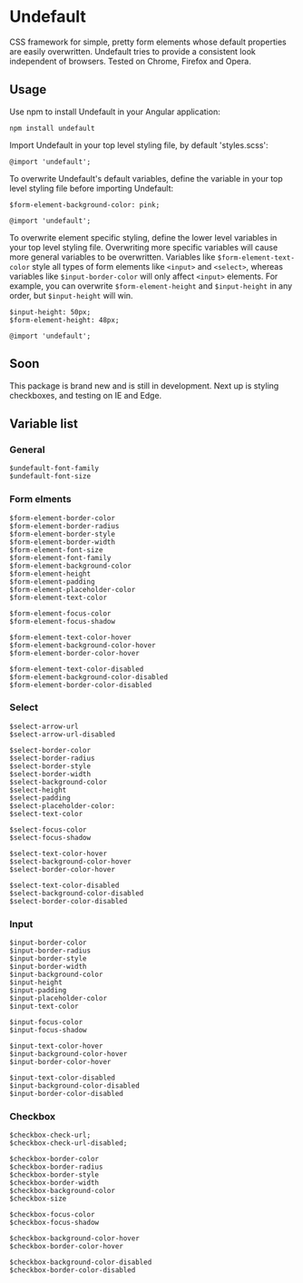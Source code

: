 # Undefault
CSS framework for simple, pretty form elements whose default properties are easily overwritten. Undefault tries to provide a consistent look independent of browsers. Tested on Chrome, Firefox and Opera.

## Usage 
Use npm to install Undefault in your Angular application:
```
npm install undefault
```

Import Undefault in your top level styling file, by default 'styles.scss':
```
@import 'undefault';
```

To overwrite Undefault's default variables, define the variable in your top level styling file before importing Undefault: 
```
$form-element-background-color: pink;

@import 'undefault';
```

To overwrite element specific styling, define the lower level variables in your top level styling file. Overwriting more specific variables will cause more general variables to be overwritten. Variables like `$form-element-text-color` style all types of form elements like `<input>` and `<select>`, whereas variables like `$input-border-color` will only affect `<input>` elements. For example, you can overwrite `$form-element-height` and `$input-height` in any order, but `$input-height` will win. 
```
$input-height: 50px;
$form-element-height: 48px;

@import 'undefault';
```

## Soon
This package is brand new and is still in development. Next up is styling checkboxes, and testing on IE and Edge.

## Variable list
### General
```
$undefault-font-family
$undefault-font-size
```
### Form elments
```
$form-element-border-color
$form-element-border-radius
$form-element-border-style
$form-element-border-width
$form-element-font-size
$form-element-font-family
$form-element-background-color
$form-element-height
$form-element-padding
$form-element-placeholder-color
$form-element-text-color

$form-element-focus-color
$form-element-focus-shadow

$form-element-text-color-hover
$form-element-background-color-hover
$form-element-border-color-hover

$form-element-text-color-disabled
$form-element-background-color-disabled
$form-element-border-color-disabled
```

### Select
```
$select-arrow-url
$select-arrow-url-disabled

$select-border-color
$select-border-radius
$select-border-style
$select-border-width
$select-background-color
$select-height
$select-padding
$select-placeholder-color:
$select-text-color

$select-focus-color
$select-focus-shadow

$select-text-color-hover
$select-background-color-hover
$select-border-color-hover

$select-text-color-disabled
$select-background-color-disabled
$select-border-color-disabled
```

### Input
```
$input-border-color
$input-border-radius
$input-border-style
$input-border-width
$input-background-color
$input-height
$input-padding
$input-placeholder-color
$input-text-color

$input-focus-color
$input-focus-shadow

$input-text-color-hover
$input-background-color-hover
$input-border-color-hover

$input-text-color-disabled
$input-background-color-disabled
$input-border-color-disabled
```

### Checkbox
```
$checkbox-check-url;
$checkbox-check-url-disabled;

$checkbox-border-color
$checkbox-border-radius
$checkbox-border-style
$checkbox-border-width
$checkbox-background-color
$checkbox-size

$checkbox-focus-color
$checkbox-focus-shadow

$checkbox-background-color-hover
$checkbox-border-color-hover

$checkbox-background-color-disabled
$checkbox-border-color-disabled
```
